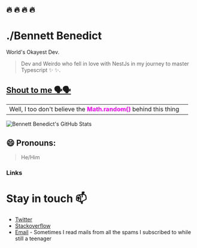 ## :fire: :fire: :fire: :fire:

# ./Bennett Benedict

World's Okayest Dev.

> Dev and Weirdo who fell in love with NestJs in my journey to master Typescript :sparkles: :sparkles:.

## [Shout to me 🗣️🗣️](<https://twitter.com/intent/tweet?text=Yooh%20🔥🔥%20%40BaharaJr%20%F0%9F%91%8B.%20what's%20good!%20(https%3A%2F%2Fgithub.com%2FBaharaJr)%0A%0A>)

<table>
  <tr>
    <td>Well, I too don't believe the <b style='color: magenta'>Math.random()</b> behind this thing</td>
    <td><img src="https://ryan-lanciaux-counter.glitch.me/count.svg" alt="" /></td>
  </tr>
</table>

![Bennett Benedict's GitHub Stats](https://github-readme-stats.vercel.app/api?username=muchirijane&show_icons=true&theme=nightowl)

##  😄 Pronouns:
   > He/Him

### Links

# Stay in touch 📫
- [Twitter](https://twitter.com/BaharaJr)
- [Stackoverflow](https://stackoverflow.com/users/10117334/baharajr) 
- [Email](mailto:bennybenester@gmail.com) - Sometimes I read mails from all the spams I subscribed to while still a teenager

